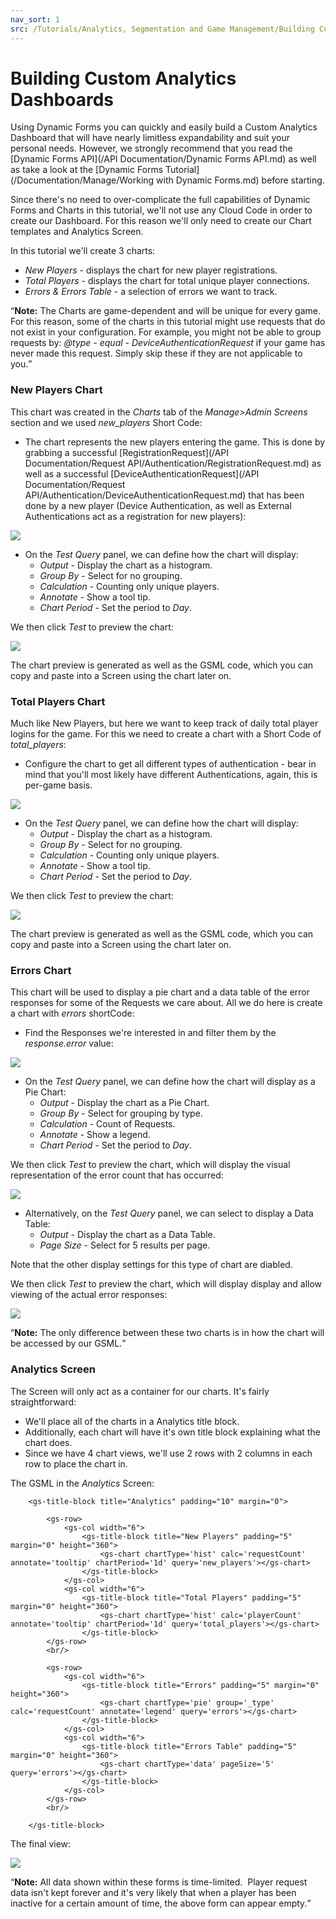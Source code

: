 ```yaml
---
nav_sort: 1
src: /Tutorials/Analytics, Segmentation and Game Management/Building Custom Analytics Dashboards.md
---
```


# Building Custom Analytics Dashboards

Using Dynamic Forms you can quickly and easily build a Custom Analytics Dashboard that will have nearly limitless expandability and suit your personal needs. However, we strongly recommend that you read the [Dynamic Forms API](/API Documentation/Dynamic Forms API.md) as well as take a look at the [Dynamic Forms Tutorial](/Documentation/Manage/Working with Dynamic Forms.md) before starting.  

 Since there's no need to over-complicate the full capabilities of Dynamic Forms and Charts in this tutorial, we'll not use any Cloud Code in order to create our Dashboard. For this reason we'll only need to create our Chart templates and Analytics Screen.

 In this tutorial we'll create 3 charts:  

* *New Players* \- displays the chart for new player registrations.  
* *Total Players* \- displays the chart for total unique player connections.  
* *Errors & Errors Table* \- a selection of errors we want to track.  

<q>**Note:** The Charts are game-dependent and will be unique for every game. For this reason, some of the charts in this tutorial might use requests that do not exist in your configuration. For example, you might not be able to group requests by: *@type - equal - DeviceAuthenticationRequest* if your game has never made this request. Simply skip these if they are not applicable to you.</q>

### New Players Chart

This chart was created in the *Charts* tab of the *Manage>Admin Screens* section and we used *new_players* Short Code:
* The chart represents the new players entering the game. This is done by grabbing a successful [RegistrationRequest](/API Documentation/Request API/Authentication/RegistrationRequest.md) as well as a successful [DeviceAuthenticationRequest](/API Documentation/Request API/Authentication/DeviceAuthenticationRequest.md) that has been done by a new player (Device Authentication, as well as External Authentications act as a registration for new players):

![](img/CustomAnalyticsDashboards/6.png)

* On the *Test Query* panel, we can define how the chart will display:
  * *Output* - Display the chart as a histogram.
  * *Group By* - Select for no grouping.
  * *Calculation* - Counting only unique players.
  * *Annotate* - Show a tool tip.
  * *Chart Period* - Set the period to *Day*.

We then click *Test* to preview the chart:

![](img/CustomAnalyticsDashboards/7.png)

The chart preview is generated as well as the GSML code, which you can copy and paste into a Screen using the chart later on.

### Total Players Chart

Much like New Players, but here we want to keep track of daily total player logins for the game. For this we need to create a chart with a Short Code of *total_players*:
* Configure the chart to get all different types of authentication - bear in mind that you'll most likely have different Authentications, again, this is per-game basis.

![](img/CustomAnalyticsDashboards/8.png)

* On the *Test Query* panel, we can define how the chart will display:
  * *Output* - Display the chart as a histogram.
  * *Group By* - Select for no grouping.
  * *Calculation* - Counting only unique players.
  * *Annotate* - Show a tool tip.
  * *Chart Period* - Set the period to *Day*.

We then click *Test* to preview the chart:

![](img/CustomAnalyticsDashboards/9.png)

The chart preview is generated as well as the GSML code, which you can copy and paste into a Screen using the chart later on.

### Errors Chart

This chart will be used to display a pie chart and a data table of the error responses for some of the Requests we care about. All we do here is create a chart with *errors* shortCode:
* Find the Responses we're interested in and filter them by the *response.error* value:

![](img/CustomAnalyticsDashboards/10.png)

* On the *Test Query* panel, we can define how the chart will display as a Pie Chart:
  * *Output* - Display the chart as a Pie Chart.
  * *Group By* - Select for grouping by type.
  * *Calculation* - Count of Requests.
  * *Annotate* - Show a legend.
  * *Chart Period* - Set the period to *Day*.

We then click *Test* to preview the chart, which will display the visual representation of the error count that has occurred:

![](img/CustomAnalyticsDashboards/11.png)

* Alternatively, on the *Test Query* panel, we can select to display a Data Table:
  * *Output* - Display the chart as a Data Table.
  * *Page Size* - Select for 5 results per page.

Note that the other display settings for this type of chart are diabled.

We then click *Test* to preview the chart, which will display display and allow viewing of the actual error responses:

![](img/CustomAnalyticsDashboards/12.png)

<q>**Note:** The only difference between these two charts is in how the chart will be accessed by our GSML.</q>

### Analytics Screen

The Screen will only act as a container for our charts. It's fairly straightforward:
* We'll place all of the charts in a Analytics title block.
* Additionally, each chart will have it's own title block explaining what the chart does.
* Since we have 4 chart views, we'll use 2 rows with 2 columns in each row to place the chart in.  

The GSML in the *Analytics* Screen:

```
    <gs-title-block title="Analytics" padding="10" margin="0">

        <gs-row>
            <gs-col width="6">
                <gs-title-block title="New Players" padding="5" margin="0" height="360">
                    <gs-chart chartType='hist' calc='requestCount' annotate='tooltip' chartPeriod='1d' query='new_players'></gs-chart>
                </gs-title-block>
            </gs-col>
            <gs-col width="6">
                <gs-title-block title="Total Players" padding="5" margin="0" height="360">
                    <gs-chart chartType='hist' calc='playerCount' annotate='tooltip' chartPeriod='1d' query='total_players'></gs-chart>
                </gs-title-block>
        </gs-row>
        <br/>

        <gs-row>
            <gs-col width="6">
                <gs-title-block title="Errors" padding="5" margin="0" height="360">
                    <gs-chart chartType='pie' group='_type' calc='requestCount' annotate='legend' query='errors'></gs-chart>
                </gs-title-block>
            </gs-col>
            <gs-col width="6">
                <gs-title-block title="Errors Table" padding="5" margin="0" height="360">
                    <gs-chart chartType='data' pageSize='5' query='errors'></gs-chart>
                </gs-title-block>
            </gs-col>
        </gs-row>
        <br/>

    </gs-title-block>
```

The final view:

![](img/CustomAnalyticsDashboards/5.jpg)

<q>**Note:** All data shown within these forms is time-limited.  Player request data isn't kept forever and it's very likely that when a player has been inactive for a certain amount of time, the above form can appear empty.</q>
